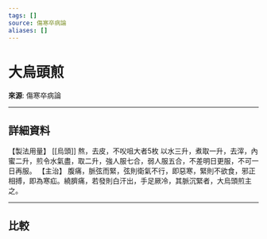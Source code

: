 ```yaml
---
tags: []
source: 傷寒卒病論
aliases: []
---
```


# 大烏頭煎

**來源**: 傷寒卒病論  

---

## 詳細資料
【製法用量】 [[烏頭]] 熬，去皮，不㕮咀大者5枚
以水三升，煮取一升，去滓，內蜜二升，煎令水氣盡，取二升，強人服七合，弱人服五合，不差明日更服，不可一日再服。
【主治】
腹痛，脈弦而緊，弦則衛氣不行，即惡寒，緊則不欲食，邪正相搏，即為寒疝。繞臍痛，若發則白汗出，手足厥冷，其脈沉緊者，大烏頭煎主之。

---

## 比較
